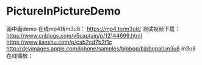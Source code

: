 # PictureInPictureDemo
画中画demo
在线mp4转m3u8： https://mp4.to/m3u8/
测试视频下载：https://www.cnblogs.com/v5captain/p/12144699.html
https://www.jianshu.com/p/cab2cd7b3f1c
http://devimages.apple.com/iphone/samples/bipbop/bipbopall.m3u8
m3u8在线播放：
